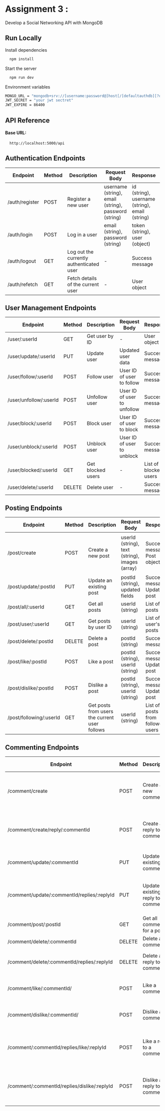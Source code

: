 
# Assignment 3 :
Develop a Social Networking API with MongoDB

## Run Locally


Install dependencies

```bash
  npm install
```

Start the server

```bash
  npm run dev
```
Environment variables
```bash
MONGO_URL = "mongodb+srv://[username:password@]host[/[defaultauthdb][?options]]"
JWT_SECRET = "your jwt sectret"
JWT_EXPIRE = 86400
```

## API Reference

#### Base URL:

```http
  http://localhost:5000/api

```





## Authentication Endpoints

| Endpoint         | Method | Description                         | Request Body                               | Response                             | Example                                           |
|------------------|--------|-------------------------------------|--------------------------------------------|--------------------------------------|---------------------------------------------------|
| /auth/register   | POST   | Register a new user                 | username (string), email (string), password (string) | id (string), username (string), email (string) | ``` { "username": "user123", "email": "user123@example.com", "password": "password123" } ``` |
| /auth/login      | POST   | Log in a user                       | email (string), password (string)          | token (string), user (object)        | ``` { "email": "user123@example.com", "password": "password123" } ``` |
| /auth/logout     | GET    | Log out the currently authenticated user | -                                          | Success message                      | -                                                 |
| /auth/refetch   | GET    | Fetch details of the current user    | -                                          | User object                          | -                                                 |

## User Management Endpoints

| Endpoint                | Method | Description                    | Request Body                | Response              | Example                |
|-------------------------|--------|--------------------------------|-----------------------------|-----------------------|------------------------|
| /user/:userId           | GET    | Get user by ID                 | -                           | User object           | -                      |
| /user/update/:userId    | PUT    | Update user                    | Updated user data           | Success message       | -                      |
| /user/follow/:userId    | POST   | Follow user                    | User ID of user to follow   | Success message       | -                      |
| /user/unfollow/:userId  | POST   | Unfollow user                  | User ID of user to unfollow | Success message       | -                      |
| /user/block/:userId     | POST   | Block user                     | User ID of user to block    | Success message       | -                      |
| /user/unblock/:userId   | POST   | Unblock user                   | User ID of user to unblock  | Success message       | -                      |
| /user/blocked/:userId   | GET    | Get blocked users              | -                           | List of blocked users | -                      |
| /user/delete/:userId    | DELETE | Delete user                    | -                           | Success message       | -                      |

## Posting Endpoints




| Endpoint                  | Method | Description                        | Request Body                                        | Response                           | Example                                                                                                   |
|---------------------------|--------|------------------------------------|-----------------------------------------------------|------------------------------------|-----------------------------------------------------------------------------------------------------------|
|/post/create                    | POST   | Create a new post                 | userId (string), text (string), images (array)      | Success message, Post object       | ``` { "userId": "userId123", "text": "Some text content", "images": ["image1.jpg", "image2.jpg"] } ``` |```                                                         |
| /post/update/:postId            | PUT    | Update an existing post           | postId (string), updated fields                     | Success message, Updated post      | ``` { "text": "Updated text content" } ```                                                                |
| /post/all/:userId               | GET    | Get all posts                     | userId (string)                                     | List of posts                      | -                                                                                                         |
| /post/user/:userId              | GET    | Get posts by user ID              | userId (string)                                     | List of user's posts               | -                                                                                                         |
| /post/delete/:postId            | DELETE | Delete a post                     | postId (string)                                     | Success message                    | -                                                                                                         |
| /post/like/:postId              | POST   | Like a post                       | postId (string), userId (string)                    | Success message, Updated post      | ``` { "userId": "userId123" } ```                                                                         |
| /post/dislike/:postId           | POST   | Dislike a post                    | postId (string), userId (string)                    | Success message, Updated post      | ``` { "userId": "userId123" } ```                                                                         |
| /post/following/:userId         | GET    | Get posts from users the current user follows | userId (string)                           | List of posts from followed users   | -                                                                                                         |



## Commenting Endpoints




| Endpoint                                      | Method | Description                               | Request Body                                          | Response                           | Example                                                                                                                                                               |
|-----------------------------------------------|--------|-------------------------------------------|-------------------------------------------------------|------------------------------------|-----------------------------------------------------------------------------------------------------------------------------------------------------------------------|
| /comment/create                                       | POST   | Create a new comment                      | postId (string), userId (string), text (string)        | Success message, Comment object   | ``` { "postId": "postId123", "userId": "userId123", "text": "This is a comment" } ```                                                                              |
| /comment/create/reply/:commentId                     | POST   | Create a reply to a comment               | commentId (string), userId (string), text (string)     | Success message, Reply object     | ``` { "userId": "userId123", "text": "This is a reply to the comment" } ```                                                                                         |
| /comment/update/:commentId                           | PUT    | Update an existing comment                | commentId (string), updated fields                    | Success message, Updated comment | ``` { "text": "Updated comment text" } ```                                                                                                                           |
| /comment/update/:commentId/replies/:replyId          | PUT    | Update an existing reply to a comment     | commentId (string), replyId (string), updated fields  | Success message, Updated reply   | ``` { "text": "Updated reply text" } ```                                                                                                                              |
| /comment/post/:postId                                | GET    | Get all comments for a post              | postId (string)                                       | List of comments                  | -                                                                                                                                                                     |
| /comment/delete/:commentId                           | DELETE | Delete a comment                          | commentId (string)                                    | Success message                   | -                                                                                                                                                                     |
| /comment/delete/:commentId/replies/:replyId          | DELETE | Delete a reply to a comment              | commentId (string), replyId (string)                   | Success message                   | -                                                                                                                                                                     |
| /comment/like/:commentId/                            | POST   | Like a comment                            | commentId (string), userId (string)                  | Success message, Updated comment | ``` { "userId": "userId123" } ```                                                                                                                                    |
| /comment/dislike/:commentId/                         | POST   | Dislike a comment                         | commentId (string), userId (string)                  | Success message, Updated comment | ``` { "userId": "userId123" } ```                                                                                                                                    |
| /comment/:commentId/replies/like/:replyId           | POST   | Like a reply to a comment                 | commentId (string), replyId (string), userId (string) | Success message, Updated reply   | ``` { "userId": "userId123" } ```                                                                                                                                    |
| /comment/:commentId/replies/dislike/:replyId        | POST   | Dislike a reply to a comment              | commentId (string), replyId (string), userId (string) | Success message, Updated reply   | ``` { "userId": "userId123" } ```                                                                                                                                    |





